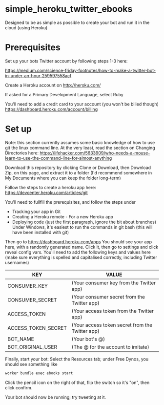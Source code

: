 # simple_heroku_twitter_ebooks

Designed to be as simple as possible to create your bot and run it in the cloud (using Heroku)

# Prerequisites

Set up your bots Twitter account by following steps 1-3 here:

https://medium.com/science-friday-footnotes/how-to-make-a-twitter-bot-in-under-an-hour-259597558acf


Create a Heroku account on http://heroku.com/

If asked for a Primary Development Language, select Ruby

You'll need to add a credit card to your account (you won't be billed though) https://dashboard.heroku.com/account/billing

# Set up

Note: this section currently assumes some basic knowledge of how to use git the linux command line.
At the very least, read the section on Changing Directories here:
https://lifehacker.com/5633909/who-needs-a-mouse-learn-to-use-the-command-line-for-almost-anything

Download this repository by clicking Clone or Download, then Download Zip, on this page, and extract it to a folder (I'd recommend somewhere in My Documents where you can keep the folder long-term)

Follow the steps to create a heroku app here:
https://devcenter.heroku.com/articles/git

You'll need to fullfill the prerequisites, and follow the steps under
- Tracking your app in Git
- Creating a Heroku remote - For a new Heroku app
- Deploying code (just the first paragraph, ignore the bit about branches)
Under Windows, it's easiest to run the commands in git bash (this will have been installed with git)

Then go to
https://dashboard.heroku.com/apps
You should see your app here, with a randomly generated name. Click it, then go to settings and click reveal config vars.
You'll need to add the following keys and values here (make sure everything is spelled and capitalised correctly, including Twitter usernames)

KEY | VALUE |
--- | --- |
CONSUMER_KEY | (Your consumer key from the Twitter app)
CONSUMER_SECRET | (Your consumer secret from the Twitter app)
ACCESS_TOKEN | (Your access token from the Twitter app)
ACCESS_TOKEN_SECRET | (Your access token secret from the Twitter app)
BOT_NAME | (Your bot's @)
BOT_ORIGINAL_USER | (The @ for the account to imitate)

Finally, start your bot:
Select the Resources tab; under Free Dynos, you should see something like
```bash
worker bundle exec ebooks start
```

Click the pencil icon on the right of that, flip the switch so it's "on", then click confirm.

Your bot should now be running; try tweeting at it.
